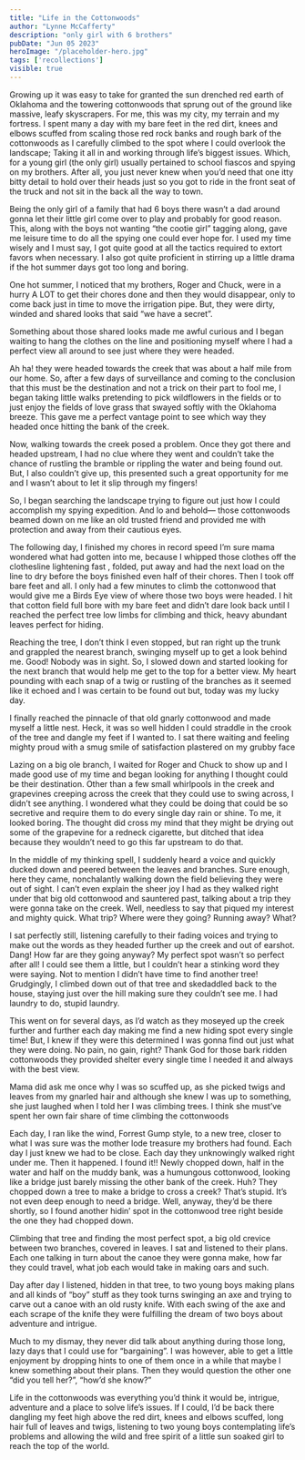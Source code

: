 ```yaml
---
title: "Life in the Cottonwoods"
author: "Lynne McCafferty"
description: "only girl with 6 brothers"
pubDate: "Jun 05 2023"
heroImage: "/placeholder-hero.jpg"
tags: ['recollections']
visible: true
---
```

Growing up it was easy to take for granted the sun drenched red earth of Oklahoma and the  towering cottonwoods that sprung out of the ground like massive, leafy skyscrapers. For me, this was my city, my terrain and my fortress.  I spent many a day with my bare feet in the red dirt, knees and elbows scuffed from scaling those red rock banks and rough bark of the cottonwoods as I carefully climbed to the spot where I could overlook the landscape; Taking it all in and working through life’s biggest issues. Which, for a young girl (the only girl) usually pertained to school fiascos and spying on my brothers. After all, you just never knew when you’d need that one itty bitty detail to hold over their heads just so you got to ride in the front seat of the truck and not sit in the back all the way to town. 

Being the only girl of a family that had 6 boys there wasn’t a dad around gonna let their little girl come over to play and probably for good reason. This, along with the boys not wanting “the cootie girl” tagging along, gave me leisure time to do all the spying one could ever hope for. I used my time wisely and I must say, I got quite good at all the tactics required to extort favors when necessary. I also got quite proficient in stirring up a little drama if the hot summer days got too long and boring. 

One hot summer, I noticed that my brothers, Roger and Chuck, were in a hurry A LOT to get their chores done and then they would disappear, only to come back just in time to move the irrigation pipe. But, they were dirty, winded and shared looks that said “we have a secret”.

Something about those shared looks made me awful curious and I began waiting to hang the clothes on the line and positioning myself where I had a perfect view all around to see just where they were headed.

Ah ha! they were headed towards the creek that was about a half mile from our home. So, after a few days of surveillance and coming to the conclusion that this must be the destination and not a trick on their part to fool me, I began taking little walks pretending to pick wildflowers in the fields or to just enjoy the fields of love grass that swayed softly with the Oklahoma breeze. This gave me a perfect vantage point to see which way they headed once hitting the bank of the creek. 

Now, walking towards the creek posed a problem. Once they got there and headed upstream, I had no clue where they went and couldn’t take the chance of rustling the bramble or rippling the water and being found out. But, I also couldn’t give up, this presented such a great opportunity for me and I wasn’t about to let it slip through my fingers! 

So, I began searching the landscape trying to figure out just how I could accomplish my spying expedition. And lo and behold— those cottonwoods beamed down on me like an old trusted friend and provided me with protection and away from their cautious eyes.

The following day, I finished my chores in record speed I’m sure mama wondered what had gotten into me, because I whipped those clothes off the clothesline lightening fast , folded, put away and had the next load on the line to dry before the boys finished even half of their chores. Then I took off bare feet and all. I only had a few minutes to climb the cottonwood that would give me a Birds Eye view of where those two boys were headed. I hit that cotton field full bore with my bare feet and didn’t dare look back until I reached the perfect tree low limbs for climbing and thick, heavy abundant leaves perfect for hiding.

Reaching the tree, I don’t think I even stopped, but ran right up the trunk and grappled the nearest branch, swinging myself up to get a look behind me. Good! Nobody was in sight. So, I slowed down and started looking for the next branch that would help me get to the top for a better view. My heart pounding with each snap of a twig or rustling of the branches as it seemed like it echoed and I was certain to be found out but, today was my lucky day.

I finally reached the pinnacle of that old gnarly cottonwood and made myself a little nest. Heck, it was so well hidden I could straddle in the crook of the tree and dangle my feet if I wanted to. I sat there waiting and feeling mighty proud with a smug smile of satisfaction plastered on my grubby face 

Lazing on a big ole branch, I waited for Roger and Chuck to show up and I made good use of my time and began looking for anything I thought could be their destination. Other than a few small whirlpools in the creek and grapevines creeping across the creek that they could use to swing across, I didn’t see anything. I wondered what they could be doing that could be so secretive and require them to do every single day rain or shine. To me, it looked boring. The thought did cross my mind that they might be drying out some of the grapevine for a redneck cigarette, but ditched that idea because they wouldn’t need to go this far upstream to do that. 

In the middle of my thinking spell, I suddenly heard a voice and quickly ducked down and peered between the leaves and branches. Sure enough, here they came, nonchalantly walking down the field believing they were out of sight. I can’t even explain the sheer joy I had as they walked right under that big old cottonwood and sauntered past, talking about a trip they were gonna take on the creek. Well, needless to say that piqued my interest and mighty quick. What trip? Where were they going? Running away? What? 

I sat perfectly still, listening carefully to their fading voices and trying to make out the words as they headed further up the creek and out of earshot. Dang! How far are they going anyway? My perfect spot wasn’t so perfect after all! I could see them a little, but I couldn’t hear a stinking word they were saying. Not to mention I didn’t have time to find another tree! Grudgingly, I climbed down out of that tree and skedaddled back to the house, staying just over the hill making sure they couldn’t see me. I had laundry to do, stupid laundry. 

This went on for several days, as I’d watch as they moseyed up the creek further and further each day making me find a new hiding spot every single time! But, I knew if they were this determined I was gonna find out just what they were doing. No pain, no gain, right? Thank God for those bark ridden cottonwoods they provided shelter every single time I needed it and always with the best view.

Mama did ask me once why I was so scuffed up, as she picked twigs and leaves from my gnarled hair and although she knew I was up to something, she just laughed when I told her I was climbing trees. I think she must’ve spent her own fair share of time climbing the cottonwoods

Each day, I ran like the wind, Forrest Gump style, to a new tree, closer to what I was sure was the mother lode treasure my brothers had found. Each day I just knew we had to be close. Each day they unknowingly walked right under me. Then it happened. I found it!! Newly chopped down, half in the water and half on the muddy bank, was a humungous cottonwood, looking like a bridge just barely missing the other bank of the creek. Huh? They chopped down a tree to make a bridge to cross a creek? That’s stupid. It’s not even deep enough to need a bridge. Well, anyway, they’d be there shortly, so I found another hidin’ spot in the cottonwood tree right beside the one they had chopped down.

Climbing that tree and finding the most perfect spot, a big old crevice between two branches, covered in leaves. I sat and listened to their plans. Each one talking in turn about the canoe they were gonna make, how far they could travel, what job each would take in making oars and such.

Day after day I listened, hidden in that tree, to two young boys making plans and all kinds of “boy” stuff as they took turns swinging an axe and trying to carve out a canoe with an old rusty knife. With each swing of the axe and each scrape of the knife they were fulfilling the dream of two boys about adventure and intrigue.

Much to my dismay, they never did talk about anything during those long, lazy days that I could use for “bargaining”. I was however, able to get a little enjoyment by dropping hints to one of them once in a while that maybe I knew something about their plans. Then they would question the other one “did you tell her?”, “how’d she know?”

 Life in the cottonwoods was everything you’d think it would be, intrigue, adventure and a place to solve life’s issues. If I could, I’d be back there dangling my feet high above the red dirt, knees and elbows scuffed, long hair full of leaves and twigs, listening to two young boys contemplating life’s problems and allowing the wild and free spirit of a little sun soaked girl to reach the top of the world.

